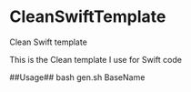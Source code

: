 # CleanSwiftTemplate
Clean Swift template

This is the Clean template I use for Swift code

##Usage##
bash gen.sh BaseName